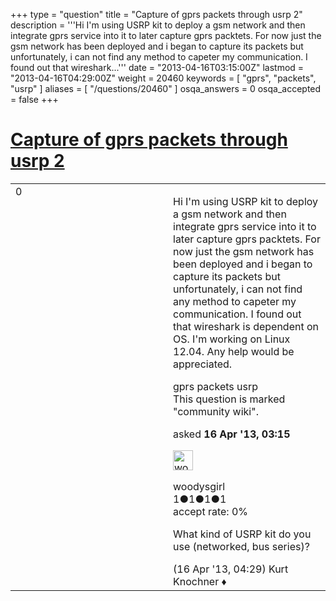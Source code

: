 +++
type = "question"
title = "Capture of gprs packets through usrp 2"
description = '''Hi I&#x27;m using USRP kit to deploy a gsm network and then integrate gprs service into it to later capture gprs packtets. For now just the gsm network has been deployed and i began to capture its packets but unfortunately, i can not find any method to capeter my communication. I found out that wireshark...'''
date = "2013-04-16T03:15:00Z"
lastmod = "2013-04-16T04:29:00Z"
weight = 20460
keywords = [ "gprs", "packets", "usrp" ]
aliases = [ "/questions/20460" ]
osqa_answers = 0
osqa_accepted = false
+++

<div class="headNormal">

# [Capture of gprs packets through usrp 2](/questions/20460/capture-of-gprs-packets-through-usrp-2)

</div>

<div id="main-body">

<div id="askform">

<table id="question-table" style="width:100%;"><colgroup><col style="width: 50%" /><col style="width: 50%" /></colgroup><tbody><tr class="odd"><td style="width: 30px; vertical-align: top"><div class="vote-buttons"><span id="post-20460-upvote" class="ajax-command post-vote up" rel="nofollow" title="I like this post (click again to cancel)"> </span><div id="post-20460-score" class="post-score" title="current number of votes">0</div><span id="post-20460-downvote" class="ajax-command post-vote down" rel="nofollow" title="I dont like this post (click again to cancel)"> </span> <span id="favorite-mark" class="ajax-command favorite-mark" rel="nofollow" title="mark/unmark this question as favorite (click again to cancel)"> </span><div id="favorite-count" class="favorite-count"></div></div></td><td><div id="item-right"><div class="question-body"><p>Hi I'm using USRP kit to deploy a gsm network and then integrate gprs service into it to later capture gprs packtets. For now just the gsm network has been deployed and i began to capture its packets but unfortunately, i can not find any method to capeter my communication. I found out that wireshark is dependent on OS. I'm working on Linux 12.04. Any help would be appreciated.</p></div><div id="question-tags" class="tags-container tags"><span class="post-tag tag-link-gprs" rel="tag" title="see questions tagged &#39;gprs&#39;">gprs</span> <span class="post-tag tag-link-packets" rel="tag" title="see questions tagged &#39;packets&#39;">packets</span> <span class="post-tag tag-link-usrp" rel="tag" title="see questions tagged &#39;usrp&#39;">usrp</span></div><div id="question-controls" class="post-controls"><div class="community-wiki">This question is marked "community wiki".</div></div><div class="post-update-info-container"><div class="post-update-info post-update-info-user"><p>asked <strong>16 Apr '13, 03:15</strong></p><img src="https://secure.gravatar.com/avatar/f200fefbcc4be45fcadfab3844593b4d?s=32&amp;d=identicon&amp;r=g" class="gravatar" width="32" height="32" alt="woodysgirl&#39;s gravatar image" /><p><span>woodysgirl</span><br />
<span class="score" title="1 reputation points">1</span><span title="1 badges"><span class="badge1">●</span><span class="badgecount">1</span></span><span title="1 badges"><span class="silver">●</span><span class="badgecount">1</span></span><span title="1 badges"><span class="bronze">●</span><span class="badgecount">1</span></span><br />
<span class="accept_rate" title="Rate of the user&#39;s accepted answers">accept rate:</span> <span title="woodysgirl has no accepted answers">0%</span></p></div></div><div id="comments-container-20460" class="comments-container"><span id="20465"></span><div id="comment-20465" class="comment"><div id="post-20465-score" class="comment-score"></div><div class="comment-text"><p>What kind of USRP kit do you use (networked, bus series)?</p></div><div id="comment-20465-info" class="comment-info"><span class="comment-age">(16 Apr '13, 04:29)</span> <span class="comment-user userinfo">Kurt Knochner ♦</span></div></div></div><div id="comment-tools-20460" class="comment-tools"></div><div class="clear"></div><div id="comment-20460-form-container" class="comment-form-container"></div><div class="clear"></div></div></td></tr></tbody></table>

</div>

</div>

